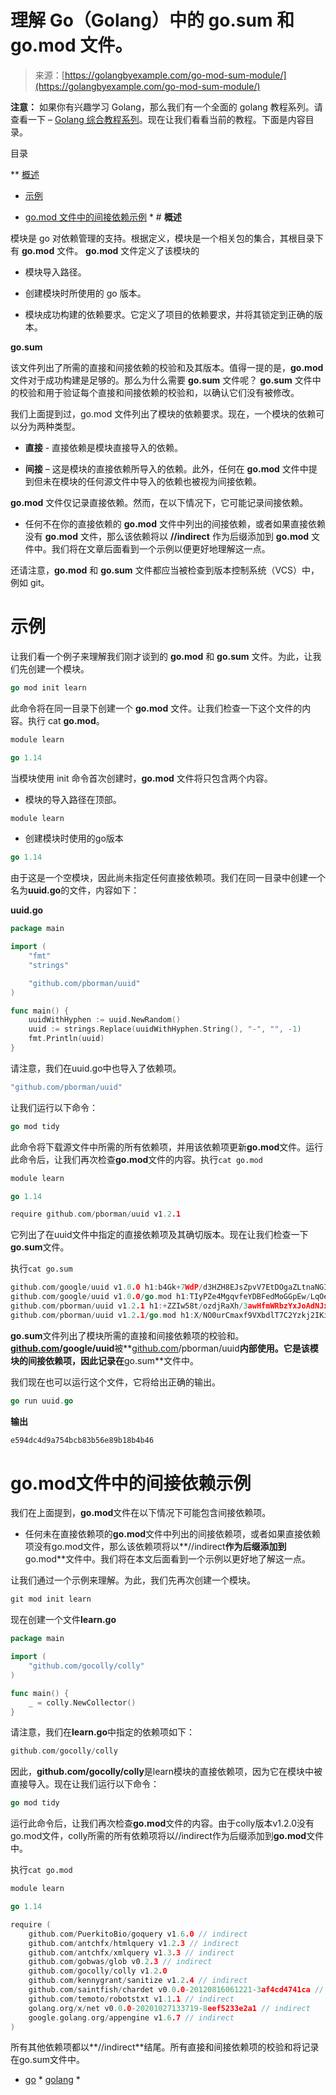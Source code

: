 <!--yml

分类：未分类

日期：2024-10-13 06:30:03

-->

# 理解 Go（Golang）中的 go.sum 和 go.mod 文件。

> 来源：[https://golangbyexample.com/go-mod-sum-module/](https://golangbyexample.com/go-mod-sum-module/)

**注意：** 如果你有兴趣学习 Golang，那么我们有一个全面的 golang 教程系列。请查看一下 – [Golang 综合教程系列](https://golangbyexample.com/golang-comprehensive-tutorial/)。现在让我们看看当前的教程。下面是内容目录。

目录

**   [概述](#Overview "Overview")

+   [示例](#Example "Example")

+   [go.mod 文件中的间接依赖示例](#Example_of_indirect_dependency_in_gomod_file "go.mod 文件中的间接依赖示例") * # **概述**

模块是 go 对依赖管理的支持。根据定义，模块是一个相关包的集合，其根目录下有 **go.mod** 文件。 **go.mod** 文件定义了该模块的

+   模块导入路径。

+   创建模块时所使用的 go 版本。

+   模块成功构建的依赖要求。它定义了项目的依赖要求，并将其锁定到正确的版本。

**go.sum**

该文件列出了所需的直接和间接依赖的校验和及其版本。值得一提的是，**go.mod** 文件对于成功构建是足够的。那么为什么需要 **go.sum** 文件呢？ **go.sum** 文件中的校验和用于验证每个直接和间接依赖的校验和，以确认它们没有被修改。

我们上面提到过，go.mod 文件列出了模块的依赖要求。现在，一个模块的依赖可以分为两种类型。

+   **直接** - 直接依赖是模块直接导入的依赖。

+   **间接** – 这是模块的直接依赖所导入的依赖。此外，任何在 **go.mod** 文件中提到但未在模块的任何源文件中导入的依赖也被视为间接依赖。

**go.mod** 文件仅记录直接依赖。然而，在以下情况下，它可能记录间接依赖。

+   任何不在你的直接依赖的 **go.mod** 文件中列出的间接依赖，或者如果直接依赖没有 **go.mod** 文件，那么该依赖将以 **//indirect** 作为后缀添加到 **go.mod** 文件中。我们将在文章后面看到一个示例以便更好地理解这一点。

还请注意，**go.mod** 和 **go.sum** 文件都应当被检查到版本控制系统（VCS）中，例如 git。

# **示例**

让我们看一个例子来理解我们刚才谈到的 **go.mod** 和 **go.sum** 文件。为此，让我们先创建一个模块。

```go
go mod init learn
```

此命令将在同一目录下创建一个 **go.mod** 文件。让我们检查一下这个文件的内容。执行 cat **go.mod**。

```go
module learn

go 1.14
```

当模块使用 init 命令首次创建时，**go.mod** 文件将只包含两个内容。

+   模块的导入路径在顶部。

```go
module learn
```

+   创建模块时使用的go版本

```go
go 1.14
```

由于这是一个空模块，因此尚未指定任何直接依赖项。我们在同一目录中创建一个名为**uuid.go**的文件，内容如下：

**uuid.go**

```go
package main

import (
	"fmt"
	"strings"

	"github.com/pborman/uuid"
)

func main() {
	uuidWithHyphen := uuid.NewRandom()
	uuid := strings.Replace(uuidWithHyphen.String(), "-", "", -1)
	fmt.Println(uuid)
}
```

请注意，我们在uuid.go中也导入了依赖项。

```go
"github.com/pborman/uuid"
```

让我们运行以下命令：

```go
go mod tidy
```

此命令将下载源文件中所需的所有依赖项，并用该依赖项更新**go.mod**文件。运行此命令后，让我们再次检查**go.mod**文件的内容。执行`cat go.mod`

```go
module learn

go 1.14

require github.com/pborman/uuid v1.2.1
```

它列出了在uuid文件中指定的直接依赖项及其确切版本。现在让我们检查一下**go.sum**文件。

执行`cat go.sum`

```go
github.com/google/uuid v1.0.0 h1:b4Gk+7WdP/d3HZH8EJsZpvV7EtDOgaZLtnaNGIu1adA=
github.com/google/uuid v1.0.0/go.mod h1:TIyPZe4MgqvfeYDBFedMoGGpEw/LqOeaOT+nhxU+yHo=
github.com/pborman/uuid v1.2.1 h1:+ZZIw58t/ozdjRaXh/3awHfmWRbzYxJoAdNJxe/3pvw=
github.com/pborman/uuid v1.2.1/go.mod h1:X/NO0urCmaxf9VXbdlT7C2Yzkj2IKimNn4k+gtPdI/k=
```

**go.sum**文件列出了模块所需的直接和间接依赖项的校验和。**[github.com](http://github.com)/google/uuid**被**[github.com](http://github.com)/pborman/uuid**内部使用。它是该模块的间接依赖项，因此记录在**go.sum**文件中。

我们现在也可以运行这个文件，它将给出正确的输出。

```go
go run uuid.go
```

**输出**

```go
e594dc4d9a754bcb83b56e89b18b4b46
```

# **go.mod文件中的间接依赖示例**

我们在上面提到，**go.mod**文件在以下情况下可能包含间接依赖项。

+   任何未在直接依赖项的**go.mod**文件中列出的间接依赖项，或者如果直接依赖项没有go.mod文件，那么该依赖项将以**//indirect**作为后缀添加到**go.mod**文件中。我们将在本文后面看到一个示例以更好地了解这一点。

让我们通过一个示例来理解。为此，我们先再次创建一个模块。

```go
git mod init learn
```

现在创建一个文件**learn.go**

```go
package main

import (
	"github.com/gocolly/colly"
)

func main() {
	_ = colly.NewCollector()
}
```

请注意，我们在**learn.go**中指定的依赖项如下：

```go
github.com/gocolly/colly
```

因此，**github.com/gocolly/colly**是learn模块的直接依赖项，因为它在模块中被直接导入。现在让我们运行以下命令：

```go
go mod tidy
```

运行此命令后，让我们再次检查**go.mod**文件的内容。由于colly版本v1.2.0没有go.mod文件，colly所需的所有依赖项将以//indirect作为后缀添加到**go.mod**文件中。

执行`cat go.mod`

```go
module learn

go 1.14

require (
	github.com/PuerkitoBio/goquery v1.6.0 // indirect
	github.com/antchfx/htmlquery v1.2.3 // indirect
	github.com/antchfx/xmlquery v1.3.3 // indirect
	github.com/gobwas/glob v0.2.3 // indirect
	github.com/gocolly/colly v1.2.0
	github.com/kennygrant/sanitize v1.2.4 // indirect
	github.com/saintfish/chardet v0.0.0-20120816061221-3af4cd4741ca // indirect
	github.com/temoto/robotstxt v1.1.1 // indirect
	golang.org/x/net v0.0.0-20201027133719-8eef5233e2a1 // indirect
	google.golang.org/appengine v1.6.7 // indirect
)
```

所有其他依赖项都以**//indirect**结尾。所有直接和间接依赖项的校验和将记录在go.sum文件中。

+   [go](https://golangbyexample.com/tag/go/) *   [golang](https://golangbyexample.com/tag/golang/) *
